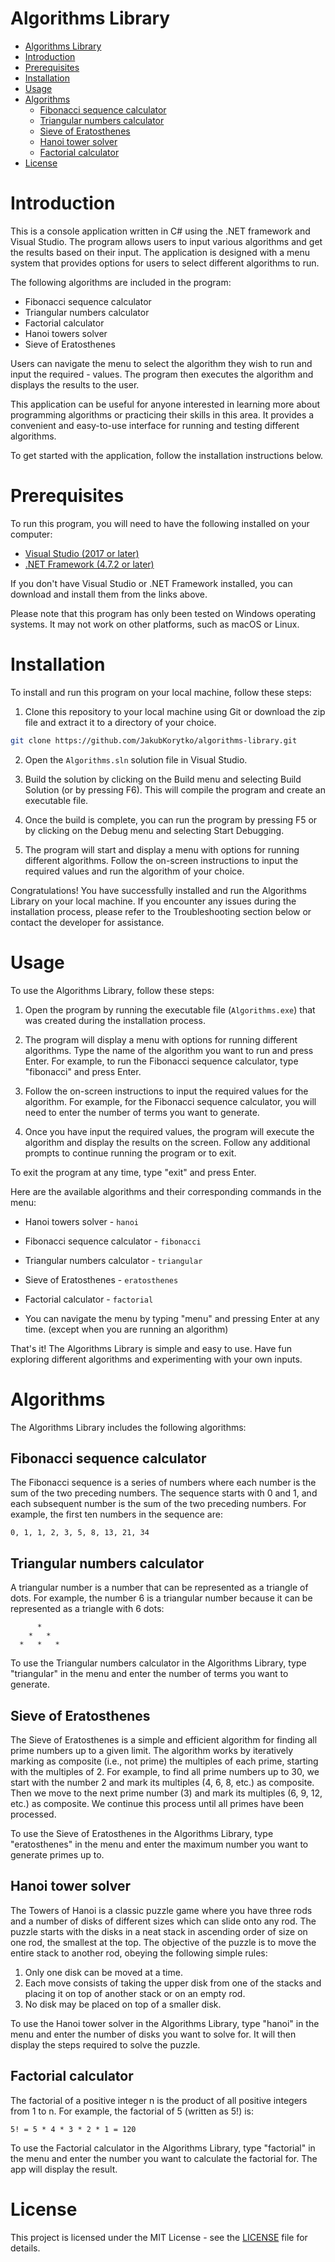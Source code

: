# Algorithms Library

- [Algorithms Library](#algorithms-library)
- [Introduction](#introduction)
- [Prerequisites](#prerequisites)
- [Installation](#installation)
- [Usage](#usage)
- [Algorithms](#algorithms)
  - [Fibonacci sequence calculator](#fibonacci-sequence-calculator)
  - [Triangular numbers calculator](#triangular-numbers-calculator)
  - [Sieve of Eratosthenes](#sieve-of-eratosthenes)
  - [Hanoi tower solver](#hanoi-tower-solver)
  - [Factorial calculator](#factorial-calculator)
- [License](#license)

# Introduction

This is a console application written in C# using the .NET framework and Visual Studio. The program allows users to input various algorithms and get the results based on their input. The application is designed with a menu system that provides options for users to select different algorithms to run.

The following algorithms are included in the program:

- Fibonacci sequence calculator
- Triangular numbers calculator
- Factorial calculator
- Hanoi towers solver
- Sieve of Eratosthenes
 
Users can navigate the menu to select the algorithm they wish to run and input the required - values. The program then executes the algorithm and displays the results to the user.

This application can be useful for anyone interested in learning more about programming algorithms or practicing their skills in this area. It provides a convenient and easy-to-use interface for running and testing different algorithms.

To get started with the application, follow the installation instructions below.

# Prerequisites
To run this program, you will need to have the following installed on your computer:

- [Visual Studio (2017 or later)](https://visualstudio.microsoft.com/pl/)
- [.NET Framework (4.7.2 or later)](https://dotnet.microsoft.com/en-us/download)

If you don't have Visual Studio or .NET Framework installed, you can download and install them from the links above.

Please note that this program has only been tested on Windows operating systems. It may not work on other platforms, such as macOS or Linux.

# Installation
To install and run this program on your local machine, follow these steps:

1. Clone this repository to your local machine using Git or download the zip file and extract it to a directory of your choice.

```bash
git clone https://github.com/JakubKorytko/algorithms-library.git
```

2. Open the `Algorithms.sln` solution file in Visual Studio.

3. Build the solution by clicking on the Build menu and selecting Build Solution (or by pressing F6). This will compile the program and create an executable file.

4. Once the build is complete, you can run the program by pressing F5 or by clicking on the Debug menu and selecting Start Debugging.

5. The program will start and display a menu with options for running different algorithms. Follow the on-screen instructions to input the required values and run the algorithm of your choice.

Congratulations! You have successfully installed and run the Algorithms Library on your local machine. If you encounter any issues during the installation process, please refer to the Troubleshooting section below or contact the developer for assistance.

# Usage
To use the Algorithms Library, follow these steps:

1. Open the program by running the executable file (`Algorithms.exe`) that was created during the installation process.

2. The program will display a menu with options for running different algorithms. Type the name of the algorithm you want to run and press Enter. For example, to run the Fibonacci sequence calculator, type "fibonacci" and press Enter.

3. Follow the on-screen instructions to input the required values for the algorithm. For example, for the Fibonacci sequence calculator, you will need to enter the number of terms you want to generate.

4. Once you have input the required values, the program will execute the algorithm and display the results on the screen. Follow any additional prompts to continue running the program or to exit.

To exit the program at any time, type "exit" and press Enter.

Here are the available algorithms and their corresponding commands in the menu:

- Hanoi towers solver - `hanoi`
- Fibonacci sequence calculator - `fibonacci`
- Triangular numbers calculator - `triangular`
- Sieve of Eratosthenes - `eratosthenes`
- Factorial calculator - `factorial`

- You can navigate the menu by typing "menu" and pressing Enter at any time. (except when you are running an algorithm)

That's it! The Algorithms Library is simple and easy to use. Have fun exploring different algorithms and experimenting with your own inputs.

# Algorithms

The Algorithms Library includes the following algorithms:

## Fibonacci sequence calculator

The Fibonacci sequence is a series of numbers where each number is the sum of the two preceding numbers. The sequence starts with 0 and 1, and each subsequent number is the sum of the two preceding numbers. For example, the first ten numbers in the sequence are:

```
0, 1, 1, 2, 3, 5, 8, 13, 21, 34
```

## Triangular numbers calculator

A triangular number is a number that can be represented as a triangle of dots. For example, the number 6 is a triangular number because it can be represented as a triangle with 6 dots:

```
      *
    *   *
  *   *   *
```

To use the Triangular numbers calculator in the Algorithms Library, type "triangular" in the menu and enter the number of terms you want to generate.

## Sieve of Eratosthenes

The Sieve of Eratosthenes is a simple and efficient algorithm for finding all prime numbers up to a given limit. The algorithm works by iteratively marking as composite (i.e., not prime) the multiples of each prime, starting with the multiples of 2. For example, to find all prime numbers up to 30, we start with the number 2 and mark its multiples (4, 6, 8, etc.) as composite. Then we move to the next prime number (3) and mark its multiples (6, 9, 12, etc.) as composite. We continue this process until all primes have been processed.

To use the Sieve of Eratosthenes in the Algorithms Library, type "eratosthenes" in the menu and enter the maximum number you want to generate primes up to.

## Hanoi tower solver

The Towers of Hanoi is a classic puzzle game where you have three rods and a number of disks of different sizes which can slide onto any rod. The puzzle starts with the disks in a neat stack in ascending order of size on one rod, the smallest at the top. The objective of the puzzle is to move the entire stack to another rod, obeying the following simple rules:

1. Only one disk can be moved at a time.
2. Each move consists of taking the upper disk from one of the stacks and placing it on top of another stack or on an empty rod.
3. No disk may be placed on top of a smaller disk.

To use the Hanoi tower solver in the Algorithms Library, type "hanoi" in the menu and enter the number of disks you want to solve for. It will then display the steps required to solve the puzzle.

## Factorial calculator
The factorial of a positive integer n is the product of all positive integers from 1 to n. For example, the factorial of 5 (written as 5!) is:

```
5! = 5 * 4 * 3 * 2 * 1 = 120
```

To use the Factorial calculator in the Algorithms Library, type "factorial" in the menu and enter the number you want to calculate the factorial for. The app will display the result.

# License

This project is licensed under the MIT License - see the [LICENSE]("./LICENSE") file for details.